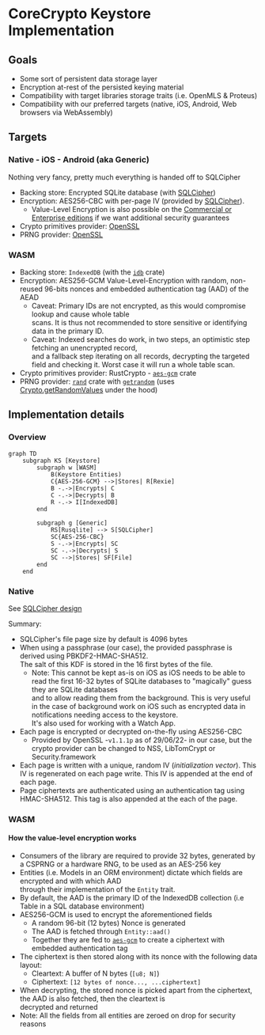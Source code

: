 # CoreCrypto Keystore Implementation

## Goals

- Some sort of persistent data storage layer
- Encryption at-rest of the persisted keying material
- Compatibility with target libraries storage traits (i.e. OpenMLS & Proteus)
- Compatibility with our preferred targets (native, iOS, Android, Web browsers via WebAssembly)

## Targets

### Native - iOS - Android (aka Generic)

Nothing very fancy, pretty much everything is handed off to SQLCipher

- Backing store: Encrypted SQLite database (with [SQLCipher](https://www.zetetic.net/sqlcipher/))
- Encryption: AES256-CBC with per-page IV (provided by [SQLCipher](https://www.zetetic.net/sqlcipher/)).
  - Value-Level Encryption is also possible on the [Commercial or Enterprise editions](https://www.zetetic.net/sqlcipher/value-level-encryption/) if we want additional security guarantees
- Crypto primitives provider: [OpenSSL](https://www.openssl.org/)
- PRNG provider: [OpenSSL](https://www.openssl.org/)

### WASM

- Backing store: `IndexedDB` (with the [`idb`](https://crates.io/crates/idb) crate)
- Encryption: AES256-GCM Value-Level-Encryption with random, non-reused 96-bits nonces and embedded authentication tag (AAD) of the AEAD
  - Caveat: Primary IDs are not encrypted, as this would compromise lookup and cause whole table <br/>
    scans. It is thus not recommended to store sensitive or identifying data in the primary ID.
  - Caveat: Indexed searches do work, in two steps, an optimistic step fetching an unencrypted record, <br />
    and a fallback step iterating on all records, decrypting the targeted field and checking it. Worst case it will run a whole table scan.
- Crypto primitives provider: RustCrypto - [`aes-gcm`](https://crates.io/crates/aes-gcm) crate
- PRNG provider: [`rand`](https://crates.io/crates/rand) crate with [`getrandom`](https://crates.io/crates/getrandom) (uses [Crypto.getRandomValues](https://www.w3.org/TR/WebCryptoAPI/#Crypto-method-getRandomValues) under the hood)

## Implementation details

### Overview

```mermaid
graph TD
    subgraph KS [Keystore]
        subgraph w [WASM]
            B(Keystore Entities)
            C{AES-256-GCM} -->|Stores| R[Rexie]
            B -.->|Encrypts| C
            C -.->|Decrypts| B
            R -.-> I[IndexedDB]
        end

        subgraph g [Generic]
            RS[Rusqlite] --> S[SQLCipher]
            SC{AES-256-CBC}
            S -.->|Encrypts| SC
            SC -.->|Decrypts| S
            SC -->|Stores| SF[File]
        end
    end
```

### Native

See [SQLCipher design](https://www.zetetic.net/sqlcipher/design/)

Summary:

- SQLCipher's file page size by default is 4096 bytes
- When using a passphrase (our case), the provided passphrase is derived using PBKDF2-HMAC-SHA512. <br />
  The salt of this KDF is stored in the 16 first bytes of the file.
  - Note: This cannot be kept as-is on iOS as iOS needs to be able to read the first 16-32 bytes of SQLite databases to "magically" guess they are SQLite databases<br />
    and to allow reading them from the background. This is very useful in the case of background work on iOS such as encrypted data in notifications needing access to the keystore.<br />
    It's also used for working with a Watch App.
- Each page is encrypted or decrypted on-the-fly using AES256-CBC
  - Provided by OpenSSL -`v1.1.1p` as of 29/06/22- in our case, but the crypto provider can be changed to NSS, LibTomCrypt or Security.framework
- Each page is written with a unique, random IV (*initialization vector*). This IV is regenerated on each page write. This IV is appended at the end of each page.
- Page ciphertexts are authenticated using an authentication tag using HMAC-SHA512. This tag is also appended at the each of the page.

### WASM

#### How the value-level encryption works

- Consumers of the library are required to provide 32 bytes, generated by a CSPRNG or a hardware RNG,
  to be used as an AES-256 key <br />
- Entities (i.e. Models in an ORM environment) dictate which fields are encrypted and with which AAD <br />
  through their implementation of the `Entity` trait.
- By default, the AAD is the primary ID of the IndexedDB collection (i.e Table in a SQL database environment)
- AES256-GCM is used to encrypt the aforementioned fields
  - A random 96-bit (12 bytes) Nonce is generated
  - The AAD is fetched through `Entity::aad()`
  - Together they are fed to [`aes-gcm`](https://crates.io/crates/aes-gcm) to create a ciphertext with embedded authentication tag
- The ciphertext is then stored along with its nonce with the following data layout:
  - Cleartext: A buffer of N bytes (`[u8; N]`)
  - Ciphertext: `[12 bytes of nonce..., ...ciphertext]`
- When decrypting, the stored nonce is picked apart from the ciphertext, the AAD is also fetched, then the cleartext is <br />
  decrypted and returned
- Note: All the fields from all entities are zeroed on drop for security reasons
